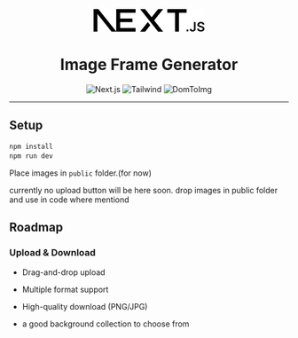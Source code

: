 <div align="center">
  <img src="/public/next.svg" alt="Image Frame Generator" width="200"/>
  <h1>Image Frame Generator</h1>
  
  <p>
    <img src="https://img.shields.io/badge/Next.js-000000?style=for-the-badge&logo=next.js&logoColor=white" alt="Next.js"/>
    <img src="https://img.shields.io/badge/Tailwind_CSS-38B2AC?style=for-the-badge&logo=tailwind-css&logoColor=white" alt="Tailwind"/>
    <img src="https://img.shields.io/badge/DomToImg-E34F26?style=for-the-badge&logo=html5&logoColor=white" alt="DomToImg"/>
  </p>
</div>

---



## Setup

```bash
npm install
npm run dev
```

Place images in `public` folder.(for now)

currently  no upload button will be here soon. drop images in public folder and use in code where mentiond

## Roadmap

### Upload & Download
- Drag-and-drop upload
- Multiple format support
- High-quality download (PNG/JPG)

- a good background collection to choose from

